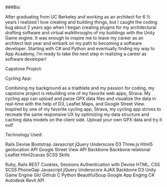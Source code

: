 ###Bio

After graduating from UC Berkeley and working as an architect for 6 ½ years I realized I love creating and building things, but I caught the coding bug about 2 years ago when I began creating plugins for my architectural drafting software and virtual walkthroughs of my buildings with the Unity Game engine. It was enough to inspire me to leave my career as an architect last year and embark on my path to becoming a software developer. Starting with C# and Python and eventually finding my way to App Academy, I’m ready to take the next step in realizing a career as software developer!

 

Capstone Project:

Cycling App:

Combining my background as a triathlete and my passion for coding, my capstone project is rebuilding one of my favorite web apps, Strava. My cycling app can upload and parse GPX data files and visualize the data in real-time with the help of D3, Leaflet Maps, and Google Street View. Inspired by one of my favorite cycling app, Strava, my cycling app strives to recreate the same responsive UX by optimizing my data structure and caching data models on the client side. Upload your own GPX data and try it out!

Technology Used:

Rails
Devise
Bootstrap
Javascript
jQuery
Underscore
D3
Three.js
Html5 geolocation API
Google Street View API
Backbone
Backbone relational
Leaflet
Html2cavas
SCSS
Skills

Ruby, Rails
REST
Cookies, Sessions
Authentication with Devise
HTML, CSS
SCSS
PhoneGap
Javascript
jQuery
Underscore
AJAX
Backbone
D3
Unity Game Engine
Git/ Github
C
Python
BeautifulSoup
Google App Enging
C#
Autodesk Revit API